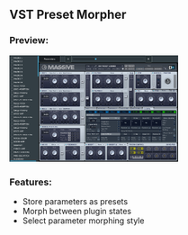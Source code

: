 ## VST Preset Morpher

### Preview:

<img width="300px" src="preview/Preview1.jpg" />

### Features:

- Store parameters as presets
- Morph between plugin states
- Select parameter morphing style
